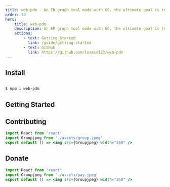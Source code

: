 ```yaml
---
title: web-pdm - An ER graph tool made with G6, the ultimate goal is to make an online PowerDesigner
order: 10
hero:
    title: web-pdm
    description: An ER graph tool made with G6, the ultimate goal is to make an online PowerDesigner
    actions:
        - text: Getting Started
          link: /guide/getting-started
        - text: GitHub
          link: https://github.com/lusess123/web-pdm
---
```


## Install

```bash

$ npm i web-pdm

```

## Getting Started

 <code src="./type-erd.tsx" defaultShowCode  ></code>

## Contributing

```jsx | inline
import React from 'react'
import Groupjpeg from './assets/group.jpeg'
export default () => <img src={Groupjpeg} width="260" />
```

## Donate

```jsx | inline
import React from 'react'
import Groupjpeg from './assets/pay.jpeg'
export default () => <img src={Groupjpeg} width="260" />
```